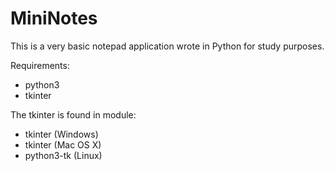 # MiniNotes
This is a very basic notepad application wrote in Python for study purposes.

Requirements:
- python3
- tkinter

The tkinter is found in module:
  - tkinter (Windows)
  - tkinter (Mac OS X)
  - python3-tk (Linux)

